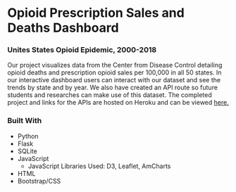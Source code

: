 # Opioid Prescription Sales and Deaths Dashboard
### Unites States Opioid Epidemic, 2000-2018

Our project visualizes data from the Center from Disease Control detailing opioid deaths and prescription opioid sales per 100,000 in all 50 states. In our interactive dashboard users can interact with our dataset and see the trends by state and by year. We also have created an API route so future students and researches can make use of this dataset.  The completed project and links for the APIs are hosted on Heroku and can be viewed [here.](https://opioids-data-visualization.herokuapp.com/)


### Built With
* Python
* Flask
* SQLite
* JavaScript
    * JavaScript Libraries Used: D3, Leaflet, AmCharts
* HTML
* Bootstrap/CSS